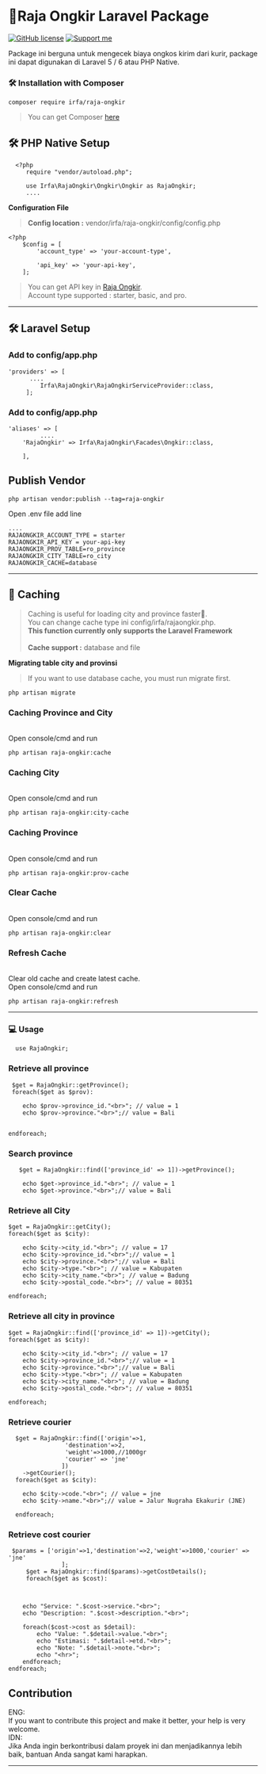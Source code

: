 
# 🚀Raja Ongkir Laravel Package
[![GitHub license](https://img.shields.io/github/license/irfaardy/raja-ongkir?style=flat-square)](https://github.com/irfaardy/raja-ongkir/blob/master/LICENSE) [![Support me](https://img.shields.io/badge/Support-Buy%20me%20a%20coffee-yellow.svg?style=flat-square)](https://www.buymeacoffee.com/OBaAofN)

Package ini berguna untuk mengecek biaya ongkos kirim dari kurir, package ini dapat digunakan di Laravel 5 / 6 atau PHP Native.


<h3>🛠️ Installation with Composer </h3>

    composer require irfa/raja-ongkir

>You can get Composer [ here]( https://getcomposer.org/download/)




<h2>🛠️ PHP Native Setup</h2>
  

      <?php 
         require "vendor/autoload.php";
            
         use Irfa\RajaOngkir\Ongkir\Ongkir as RajaOngkir;
         ....
<b>Configuration File</b>

> **Config location :** vendor/irfa/raja-ongkir/config/config.php

    <?php
    	$config = [
    		'account_type' => 'your-account-type',
    
    		'api_key' => 'your-api-key',
    	];

> You can get API key in [Raja Ongkir](https://rajaongkir.com/).<br> Account type supported : starter, basic, and pro.


***
<h2>🛠️ Laravel Setup </h2>

<h3>Add to config/app.php</h3>

    'providers' => [
	      ....
	         Irfa\RajaOngkir\RajaOngkirServiceProvider::class, 
         ];



<h3>Add to config/app.php</h3>

    'aliases' => [
             ....
	    'RajaOngkir' => Irfa\RajaOngkir\Facades\Ongkir::class,
    
        ],

  <h2>Publish Vendor</h2>


    php artisan vendor:publish --tag=raja-ongkir

Open .env file add line

    ....
    RAJAONGKIR_ACCOUNT_TYPE = starter
    RAJAONGKIR_API_KEY = your-api-key
    RAJAONGKIR_PROV_TABLE=ro_province
    RAJAONGKIR_CITY_TABLE=ro_city
    RAJAONGKIR_CACHE=database

  ***
<h2>🚀 Caching</h2>

> Caching is useful for loading city and province faster🚀.<br>You can change cache type ini config/irfa/rajaongkir.php. <br>**This function currently only supports the Laravel Framework**<br><br>**Cache support :**  database and file


**Migrating table city and provinsi**
> If you want to use database cache, you must run migrate first. 

    php artisan migrate

<h3>Caching Province and City</h3><br>
Open console/cmd and run

    php artisan raja-ongkir:cache

<h3>Caching City</h3><br>
Open console/cmd and run

    php artisan raja-ongkir:city-cache
<h3>Caching Province</h3><br>
Open console/cmd and run

    php artisan raja-ongkir:prov-cache
<h3>Clear Cache</h3><br>
Open console/cmd and run

    php artisan raja-ongkir:clear
<h3>Refresh Cache</h3><br>
Clear old cache and create latest cache.<br>
Open console/cmd and run

    php artisan raja-ongkir:refresh
***
  <h3>💻 Usage</h3>

      use RajaOngkir;

<h3>Retrieve all province</h3>

     $get = RajaOngkir::getProvince();
     foreach($get as $prov):
    
		echo $prov->province_id."<br>"; // value = 1
		echo $prov->province."<br>";// value = Bali
		
		
    endforeach;
<h3>Search province</h3>

 

       $get = RajaOngkir::find(['province_id' => 1])->getProvince();
         
    	echo $get->province_id."<br>"; // value = 1
    	echo $get->province."<br>";// value = Bali
	
   
<h3>Retrieve all City</h3>

    $get = RajaOngkir::getCity();
    foreach($get as $city):
    
		echo $city->city_id."<br>"; // value = 17
		echo $city->province_id."<br>";// value = 1
		echo $city->province."<br>";// value = Bali
		echo $city->type."<br>"; // value = Kabupaten
		echo $city->city_name."<br>"; // value = Badung
		echo $city->postal_code."<br>"; // value = 80351
		
    endforeach;
    
<h3>Retrieve all city in province</h3>

    
    $get = RajaOngkir::find(['province_id' => 1])->getCity();
    foreach($get as $city):
    
		echo $city->city_id."<br>"; // value = 17
		echo $city->province_id."<br>";// value = 1
		echo $city->province."<br>";// value = Bali
		echo $city->type."<br>"; // value = Kabupaten
		echo $city->city_name."<br>"; // value = Badung
		echo $city->postal_code."<br>"; // value = 80351
		
    endforeach;
  <h3>Retrieve courier</h3>
   

      $get = RajaOngkir::find(['origin'=>1,
				    'destination'=>2,
				    'weight'=>1000,//1000gr
				    'courier' => 'jne'
				   ])
		->getCourier();
	  foreach($get as $city):
    
		echo $city->code."<br>"; // value = jne
		echo $city->name."<br>";// value = Jalur Nugraha Ekakurir (JNE)
		
	  endforeach;
	  
<h3>Retrieve  cost courier</h3>
   

     $params = ['origin'=>1,'destination'=>2,'weight'=>1000,'courier' => 'jne'
    			   ];
	     $get = RajaOngkir::find($params)->getCostDetails();
	     foreach($get as $cost):


     
    	echo "Service: ".$cost->service."<br>";
    	echo "Description: ".$cost->description."<br>";
    	
    	foreach($cost->cost as $detail):
    		echo "Value: ".$detail->value."<br>";
    		echo "Estimasi: ".$detail->etd."<br>";
    		echo "Note: ".$detail->note."<br>";
    		echo "<hr>";
    	endforeach;
    endforeach;

<h2>Contribution</h2>
ENG:<br>
If you want to contribute this project and make it better, your help is very welcome.<br>
IDN:<br>
Jika Anda ingin berkontribusi dalam proyek ini dan menjadikannya lebih baik, bantuan Anda sangat kami harapkan.

***
